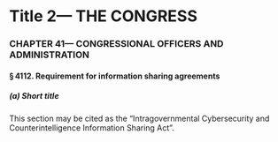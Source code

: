 
# Title 2— THE CONGRESS
### CHAPTER 41— CONGRESSIONAL OFFICERS AND ADMINISTRATION
#### § 4112. Requirement for information sharing agreements
##### (a) Short title

This section may be cited as the “Intragovernmental Cybersecurity and Counterintelligence Information Sharing Act”.
